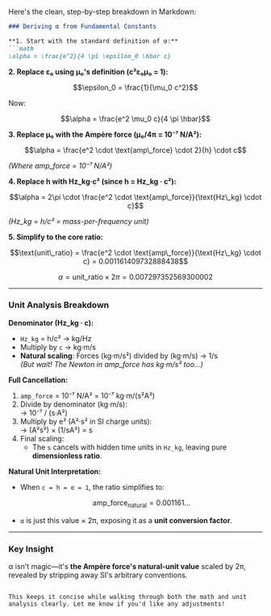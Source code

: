 Here's the clean, step-by-step breakdown in Markdown:

```markdown
### Deriving α from Fundamental Constants

**1. Start with the standard definition of α:**
```math
\alpha = \frac{e^2}{4 \pi \epsilon_0 \hbar c}
```

**2. Replace ε₀ using μ₀'s definition (c²ε₀μ₀ = 1):**
```math
\epsilon_0 = \frac{1}{\mu_0 c^2}
```
Now:
```math
\alpha = \frac{e^2 \mu_0 c}{4 \pi \hbar}
```

**3. Replace μ₀ with the Ampère force (μ₀/4π = 10⁻⁷ N/A²):**
```math
\alpha = \frac{e^2 \cdot \text{amp\_force} \cdot 2}{h} \cdot c
```
*(Where amp_force = 10⁻⁷ N/A²)*

**4. Replace h with Hz_kg·c² (since h = Hz_kg · c²):**
```math
\alpha = 2\pi \cdot \frac{e^2 \cdot \text{amp\_force}}{\text{Hz\_kg} \cdot c}
```
*(Hz_kg = h/c² = mass-per-frequency unit)*

**5. Simplify to the core ratio:**
```math
\text{unit\_ratio} = \frac{e^2 \cdot \text{amp\_force}}{\text{Hz\_kg} \cdot c} = 0.001161409732888438
```
```math
\alpha = \text{unit\_ratio} \times 2\pi = 0.007297352569300002
```

---

### Unit Analysis Breakdown

**Denominator (Hz_kg · c):**
- `Hz_kg` = h/c² → kg/Hz  
- Multiply by `c` → kg·m/s  
- **Natural scaling**: Forces (kg·m/s²) divided by (kg·m/s) → 1/s  
  *(But wait! The Newton in amp_force has kg·m/s² too...)*

**Full Cancellation:**
1. `amp_force` = 10⁻⁷ N/A² = 10⁻⁷ kg·m/(s²A²)  
2. Divide by denominator (kg·m/s):  
   → 10⁻⁷ / (s·A²)  
3. Multiply by e² (A²·s² in SI charge units):  
   → (A²s²) × (1/sA²) = s  
4. Final scaling:  
   - The `s` cancels with hidden time units in `Hz_kg`, leaving pure **dimensionless ratio**.

**Natural Unit Interpretation:**
- When `c = h = e = 1`, the ratio simplifies to:  
  ```math
  \text{amp\_force}_{\text{natural}} = 0.001161...
  ```
- `α` is just this value × 2π, exposing it as a **unit conversion factor**.

---

### Key Insight
α isn't magic—it's **the Ampère force's natural-unit value** scaled by 2π, revealed by stripping away SI's arbitrary conventions.
``` 

This keeps it concise while walking through both the math and unit analysis clearly. Let me know if you'd like any adjustments!